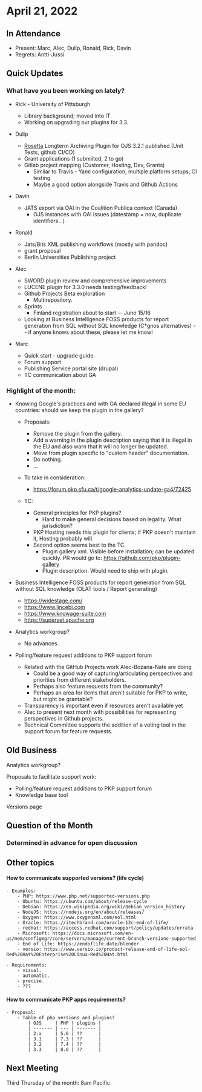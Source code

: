 # April 21, 2022

In Attendance
-------------

-   Present: Marc, Alec, Dulip, Ronald, Rick, Davin
-   Regrets: Antti-Jussi

Quick Updates
-------------
### What have you been working on lately?
* Rick - University of Pittsburgh
    * Library background; moved into IT
    * Working on upgrading our plugins for 3.3.
* Dulip
    * [Rosetta](https://github.com/withanage/rosetta) Longterm Archiving Plugin for OJS 3.2.1 published (Unit Tests, github CI/CD)
    * Grant applications (1 submiited, 2  to go)
    * Gitlab project mapping (Customer, Hosting, Dev, Grants)
        * Similar to Travis - Yaml configuration, multiple platform setups, CI testing
        * Maybe a good option alongside Travis and Github Actions
* Davin
    * JATS export via OAI in the Coalition Publica context (Canada)
        * OJS instances with OAI issues (datestamp = now, duplicate identifiers...)

* Ronald
    * Jats/Bits XML publishing workflows (mostly with pandoc)
    * grant proposal
    * Berlin Universities Publishing project
* Alec
    * SWORD plugin review and comprehensive improvements
    * LUCENE plugin for 3.3.0 needs testing/feedback!
    * Github Projects Beta exploration
        * Multirepository.
    * Sprints
        * Finland registration about to start -- June 15/16
    * Looking at Business Intelligence FOSS products for report generation from SQL without SQL knowledge (C*gnos alternatives) -- if anyone knows about these, please let me know!
* Marc
    * Quick start - upgrade guide.
    * Forum support
    * Publishing Service portal site (drupal)
    * TC communication about GA



### Highlight of the month: ###

- Knowing Google's practices and with GA declared illegal in some EU countries: should we keep the plugin in the gallery?
    - Proposals:
        - Remove the plugin from the gallery.
        - Add a warning in the plugin description saying that it is illegal in the EU and also warn that it will no longer be updated.
        - Move from plugin specific to "custom header" documentation.
        - Do nothing.
        - ...
    - To take in consideration:
        - https://forum.pkp.sfu.ca/t/google-analytics-update-ga4/72425

    - TC: 
        - General principles for PKP plugins?
            - Hard to make general decisions based on legality. What jurisdiction?
        - PKP Hosting needs this plugin for clients; if PKP doesn't maintain it, Hosting probably will.
        - Second option seems best to the TC.
            - Plugin gallery xml. Visible before installation; can be updated quickly. PR would go to: https://github.com/pkp/plugin-gallery
            - Plugin description. Would need to ship with plugin. 

- Business Intelligence FOSS products for report generation from SQL without SQL knowledge (OLAT tools / Report generating)
    - https://widestage.com/
    - https://www.lincebi.com
    - https://www.knowage-suite.com
    - https://superset.apache.org

- Analytics workgroup?
    - No advances.

- Polling/feature request additions to PKP support forum
    - Related with the GitHub Projects work Alec-Bozana-Nate are doing
        - Could be a good way of capturing/articulating perspectives and priorities from different stakeholders.
        - Perhaps also feature requests from the community?
        - Perhaps an area for items that aren't suitable for PKP to write, but might be grantable?
    - Transparency is important even if resources aren't available yet
    - Alec to present next month with possibilities for representing perspectives in Github projects.
    - Technical Committee supports the addition of a voting tool in the support forum for feature requests.

Old Business
------------

Analytics workgroup?

Proposals to facilitate support work:
 - Polling/feature request additions to PKP support forum
 - Knowledge base tool

Versions page


Question of the Month
---------------------

### Determined in advance for open discussion



Other topics
------------

#### How to communicate supported versions? (life cycle)
    - Examples:
        - PHP: https://www.php.net/supported-versions.php
        - Ubuntu: https://ubuntu.com/about/release-cycle
        - Debian: https://en.wikipedia.org/wiki/Debian_version_history
        - NodeJS: https://nodejs.org/en/about/releases/
        - Oxygen: https://www.oxygenxml.com/eol.html
        - Oracle: https://itechbrand.com/oracle-12c-end-of-life/
        - redHat: https://access.redhat.com/support/policy/updates/errata
        - Microsoft: https://docs.microsoft.com/en-us/mem/configmgr/core/servers/manage/current-branch-versions-supported
        - End of Life: https://endoflife.date/blender
        - versio: https://www.versio.io/product-release-end-of-life-eol-Red%20Hat%20Enterprise%20Linux-Red%20Hat.html

    - Requirements:
        - visual.
        - automatic.
        - precise.
        - ???

#### How to communicate PKP apps requirements?
    - Proposal:
        - Table of php versions and plugins?
            | OJS     | PHP | plugins |
            | ------- | --- | ------- |
            | 2.x     | 5.6 | ??      |
            | 3.1     | 7.3 | ??      |
            | 3.2     | 7.4 | ??      |
            | 3.3     | 8.0 | ??      |


Next Meeting
------------

Third Thursday of the month: 8am Pacific

